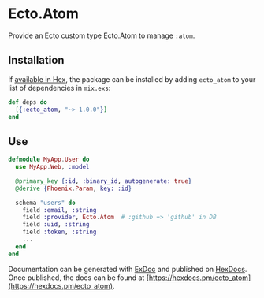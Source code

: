 # Ecto.Atom

Provide an Ecto custom type Ecto.Atom to manage `:atom`.

## Installation

If [available in Hex](https://hex.pm/docs/publish), the package can be installed
by adding `ecto_atom` to your list of dependencies in `mix.exs`:

```elixir
def deps do
  [{:ecto_atom, "~> 1.0.0"}]
end
```

## Use

```elixir
defmodule MyApp.User do
  use MyApp.Web, :model

  @primary_key {:id, :binary_id, autogenerate: true}
  @derive {Phoenix.Param, key: :id}

  schema "users" do
    field :email, :string
    field :provider, Ecto.Atom  # :github => 'github' in DB
    field :uid, :string
    field :token, :string
    ...
  end
end
```

Documentation can be generated with [ExDoc](https://github.com/elixir-lang/ex_doc)
and published on [HexDocs](https://hexdocs.pm). Once published, the docs can
be found at [https://hexdocs.pm/ecto_atom](https://hexdocs.pm/ecto_atom).

